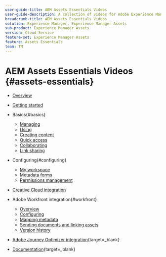 ```yaml
---
user-guide-title: AEM Assets Essentials Videos
user-guide-description: A collection of videos for Adobe Experience Manager Assets Essentials.
breadcrumb-title: AEM Assets Essentials Videos
solution: Experience Manager, Experience Manager Assets
sub-product: Experience Manager Assets
version: Cloud Service
feature-set: Experience Manager Assets
feature: Assets Essentials 
team: TM
---
```


# AEM Assets Essentials Videos {#assets-essentials}

+ [Overview](overview.md)

+ [Getting started](./getting-started.md)

+ Basics{#basics}
  + [Managing](basics/managing.md)
  + [Using](basics/using.md)
  + [Creating content](basics/creating.md)
  + [Quick access](basics/quick-access.md)
  + [Collaborating](basics/collaborating.md)
  + [Link sharing](basics/link-sharing.md)

+ Configuring{#configuring}
  + [My workspace](configuring/my-workspace.md)
  + [Metadata forms](configuring/metadata-forms.md)
  + [Permissions management](configuring/permissions-management.md)

+ [Creative Cloud integration](integrations/creative-cloud.md)

+ Adobe Workfront integration{#workfront}
  + [Overview](./integrations/workfront/overview.md)
  + [Configuring](./integrations/workfront/configure.md)
  + [Mapping metadata](./integrations/workfront/map-metadata.md)
  + [Sending documents and linking assets](./integrations/workfront/link-send.md)
  + [Version history](./integrations/workfront/versions.md)

+ [Adobe Journey Optimizer integration](https://experienceleague.adobe.com/docs/journey-optimizer-learn/tutorials/create-messages/create-email-content-with-the-message-editor.html){target=_blank}

+ [Documentation](https://experienceleague.adobe.com/docs/experience-manager-assets-essentials/help/introduction.html){target=_blank}

